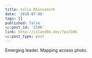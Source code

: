 ```yaml
---
title: Colin Rhinesmith
date: '2010-07-08'
tags: []
published: false
wp:post_id: '2106'
link: http://island94.dev/?p=2106
wp:post_type: post
---
```


Emerging leader. Mapping access photo.